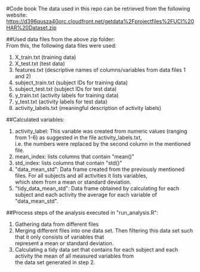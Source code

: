 #Code book
The data used in this repo can be retrieved from the following website:  
https://d396qusza40orc.cloudfront.net/getdata%2Fprojectfiles%2FUCI%20HAR%20Dataset.zip  
  
##Used data files from the above zip folder:  
From this, the following data files were used:  
1) X_train.txt         (training data)  
2) X_test.txt          (test data)  
3) features.txt        (descriptive names of columns/variables from data files 1 and 2)  
4) subject_train.txt   (subject IDs for training data)  
5) subject_test.txt    (subject IDs for test data)  
6) y_train.txt         (activity labels for training data)  
7) y_test.txt          (activity labels for test data)  
8) activity_labels.txt (meaningful description of activity labels)  
  
##Calculated variables:  
1) activity_label: This variable was created from numeric values (ranging from 1-6) as suggested in the file activity_labels.txt,   
i.e. the numbers were replaced by the second column in the mentioned file.  
2) mean_index: lists columns that contain "mean()"  
3) std_index:  lists columns that contain "std()"  
4) "data_mean_std": Data frame created from the previously mentioned files. For all subjects and all activities it lists variables,  
which stem from a mean or standard deviation.  
3) "tidy_data_mean_std": Data frame obtained by calculating for each subject and each activity the average for each variable of   "data_mean_std".  
  
##Process steps of the analysis executed in "run_analysis.R":  
1) Gathering data from different files  
2) Merging different files into one data set. Then filtering this data set such that it only consists of variables that   
represent a mean or standard deviation.   
3) Calculating a tidy data set that contains for each subject and each activity the mean of all measured variables from   
the data set generated in step 2.  
